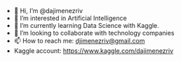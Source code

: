 - 👋 Hi, I’m @dajimenezriv
- 👀 I’m interested in Artificial Intelligence
- 🌱 I’m currently learning Data Science with Kaggle.
- 💞️ I’m looking to collaborate with technology companies
- 📫 How to reach me: djimenezriv@gmail.com
- Kaggle account: https://www.kaggle.com/dajimenezriv

<!---
dajimenezriv/dajimenezriv is a ✨ special ✨ repository because its `README.md` (this file) appears on your GitHub profile.
You can click the Preview link to take a look at your changes.
--->
